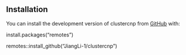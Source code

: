 ## Installation

You can install the development version of clustercnp from
[GitHub](https://github.com/) with:

install.packages(“remotes”)

remotes::install_github(“JiangLi-1/clustercnp”)
